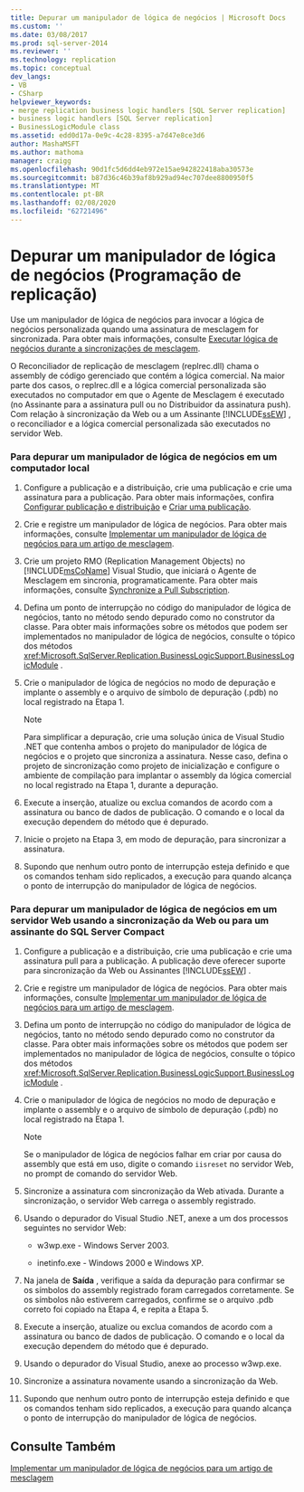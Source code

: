 ```yaml
---
title: Depurar um manipulador de lógica de negócios | Microsoft Docs
ms.custom: ''
ms.date: 03/08/2017
ms.prod: sql-server-2014
ms.reviewer: ''
ms.technology: replication
ms.topic: conceptual
dev_langs:
- VB
- CSharp
helpviewer_keywords:
- merge replication business logic handlers [SQL Server replication]
- business logic handlers [SQL Server replication]
- BusinessLogicModule class
ms.assetid: edd0d17a-0e9c-4c28-8395-a7d47e8ce3d6
author: MashaMSFT
ms.author: mathoma
manager: craigg
ms.openlocfilehash: 90d1fc5d6dd4eb972e15ae942822418aba30573e
ms.sourcegitcommit: b87d36c46b39af8b929ad94ec707dee8800950f5
ms.translationtype: MT
ms.contentlocale: pt-BR
ms.lasthandoff: 02/08/2020
ms.locfileid: "62721496"
---
```

# <a name="debug-a-business-logic-handler-replication-programming"></a>Depurar um manipulador de lógica de negócios (Programação de replicação)
  Use um manipulador de lógica de negócios para invocar a lógica de negócios personalizada quando uma assinatura de mesclagem for sincronizada. Para obter mais informações, consulte [Executar lógica de negócios durante a sincronizações de mesclagem](merge/execute-business-logic-during-merge-synchronization.md).  
  
 O Reconciliador de replicação de mesclagem (replrec.dll) chama o assembly de código gerenciado que contém a lógica comercial. Na maior parte dos casos, o replrec.dll e a lógica comercial personalizada são executados no computador em que o Agente de Mesclagem é executado (no Assinante para a assinatura pull ou no Distribuidor da assinatura push). Com relação à sincronização da Web ou a um Assinante [!INCLUDE[ssEW](../../includes/ssew-md.md)] , o reconciliador e a lógica comercial personalizada são executados no servidor Web.  
  
### <a name="to-debug-a-business-logic-handler-on-a-local-computer"></a>Para depurar um manipulador de lógica de negócios em um computador local  
  
1.  Configure a publicação e a distribuição, crie uma publicação e crie uma assinatura para a publicação. Para obter mais informações, confira [Configurar publicação e distribuição](configure-publishing-and-distribution.md) e [Criar uma publicação](publish/create-a-publication.md).  
  
2.  Crie e registre um manipulador de lógica de negócios. Para obter mais informações, consulte [Implementar um manipulador de lógica de negócios para um artigo de mesclagem](implement-a-business-logic-handler-for-a-merge-article.md).  
  
3.  Crie um projeto RMO (Replication Management Objects) no [!INCLUDE[msCoName](../../includes/msconame-md.md)] Visual Studio, que iniciará o Agente de Mesclagem em sincronia, programaticamente. Para obter mais informações, consulte [Synchronize a Pull Subscription](synchronize-a-pull-subscription.md).  
  
4.  Defina um ponto de interrupção no código do manipulador de lógica de negócios, tanto no método sendo depurado como no construtor da classe. Para obter mais informações sobre os métodos que podem ser implementados no manipulador de lógica de negócios, consulte o tópico dos métodos <xref:Microsoft.SqlServer.Replication.BusinessLogicSupport.BusinessLogicModule> .  
  
5.  Crie o manipulador de lógica de negócios no modo de depuração e implante o assembly e o arquivo de símbolo de depuração (.pdb) no local registrado na Etapa 1.  
  
    > [!NOTE]  
    >  Para simplificar a depuração, crie uma solução única de Visual Studio .NET que contenha ambos o projeto do manipulador de lógica de negócios e o projeto que sincroniza a assinatura. Nesse caso, defina o projeto de sincronização como projeto de inicialização e configure o ambiente de compilação para implantar o assembly da lógica comercial no local registrado na Etapa 1, durante a depuração.  
  
6.  Execute a inserção, atualize ou exclua comandos de acordo com a assinatura ou banco de dados de publicação. O comando e o local da execução dependem do método que é depurado.  
  
7.  Inicie o projeto na Etapa 3, em modo de depuração, para sincronizar a assinatura.  
  
8.  Supondo que nenhum outro ponto de interrupção esteja definido e que os comandos tenham sido replicados, a execução para quando alcança o ponto de interrupção do manipulador de lógica de negócios.  
  
### <a name="to-debug-a-business-logic-handler-on-a-web-server-using-web-synchronization-or-for-a-sql-server-compact-subscriber"></a>Para depurar um manipulador de lógica de negócios em um servidor Web usando a sincronização da Web ou para um assinante do SQL Server Compact  
  
1.  Configure a publicação e a distribuição, crie uma publicação e crie uma assinatura pull para a publicação. A publicação deve oferecer suporte para sincronização da Web ou Assinantes [!INCLUDE[ssEW](../../includes/ssew-md.md)] .  
  
2.  Crie e registre um manipulador de lógica de negócios. Para obter mais informações, consulte [Implementar um manipulador de lógica de negócios para um artigo de mesclagem](implement-a-business-logic-handler-for-a-merge-article.md).  
  
3.  Defina um ponto de interrupção no código do manipulador de lógica de negócios, tanto no método sendo depurado como no construtor da classe. Para obter mais informações sobre os métodos que podem ser implementados no manipulador de lógica de negócios, consulte o tópico dos métodos <xref:Microsoft.SqlServer.Replication.BusinessLogicSupport.BusinessLogicModule> .  
  
4.  Crie o manipulador de lógica de negócios no modo de depuração e implante o assembly e o arquivo de símbolo de depuração (.pdb) no local registrado na Etapa 1.  
  
    > [!NOTE]  
    >  Se o manipulador de lógica de negócios falhar em criar por causa do assembly que está em uso, digite o comando `iisreset` no servidor Web, no prompt de comando do servidor Web.  
  
5.  Sincronize a assinatura com sincronização da Web ativada. Durante a sincronização, o servidor Web carrega o assembly registrado.  
  
6.  Usando o depurador do Visual Studio .NET, anexe a um dos processos seguintes no servidor Web:  
  
    -   w3wp.exe - Windows Server 2003.  
  
    -   inetinfo.exe - Windows 2000 e Windows XP.  
  
7.  Na janela de **Saída** , verifique a saída da depuração para confirmar se os símbolos do assembly registrado foram carregados corretamente. Se os símbolos não estiverem carregados, confirme se o arquivo .pdb correto foi copiado na Etapa 4, e repita a Etapa 5.  
  
8.  Execute a inserção, atualize ou exclua comandos de acordo com a assinatura ou banco de dados de publicação. O comando e o local da execução dependem do método que é depurado.  
  
9. Usando o depurador do Visual Studio, anexe ao processo w3wp.exe.  
  
10. Sincronize a assinatura novamente usando a sincronização da Web.  
  
11. Supondo que nenhum outro ponto de interrupção esteja definido e que os comandos tenham sido replicados, a execução para quando alcança o ponto de interrupção do manipulador de lógica de negócios.  
  
## <a name="see-also"></a>Consulte Também  
 [Implementar um manipulador de lógica de negócios para um artigo de mesclagem](implement-a-business-logic-handler-for-a-merge-article.md)  
  
  
